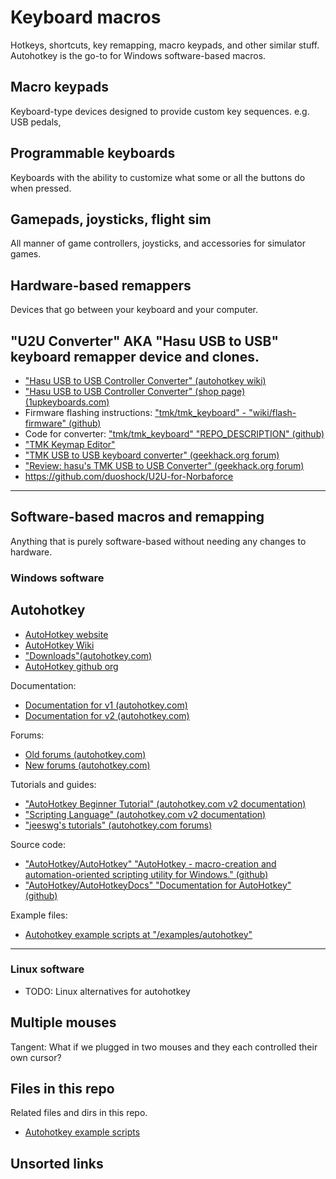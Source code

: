 # Keyboard macros
Hotkeys, shortcuts, key remapping, macro keypads, and other similar stuff.
Autohotkey is the go-to for Windows software-based macros.



## Macro keypads
Keyboard-type devices designed to provide custom key sequences.
e.g. USB pedals, 


## Programmable keyboards
Keyboards with the ability to customize what some or all the buttons do when pressed.


## Gamepads, joysticks, flight sim 
All manner of game controllers, joysticks, and accessories for simulator games.


## Hardware-based remappers
Devices that go between your keyboard and your computer.


"U2U Converter" AKA "Hasu USB to USB" keyboard remapper device and clones.
-----------
* ["Hasu USB to USB Controller Converter" (autohotkey wiki)](https://autohotkey.wiki/hardware:hasu)
* ["Hasu USB to USB Controller Converter" (shop page) (1upkeyboards.com)](https://1upkeyboards.com/shop/controllers/usb-to-usb-converter/)
* Firmware flashing instructions: ["tmk/tmk_keyboard" - "wiki/flash-firmware" (github)](https://github.com/tmk/tmk_keyboard/wiki#flash-firmware)
* Code for converter: ["tmk/tmk_keyboard" "REPO_DESCRIPTION" (github)](https://github.com/tmk/tmk_keyboard/tree/master/converter/usb_usb)
* ["TMK Keymap Editor"](http://www.tmk-kbd.com/tmk_keyboard/editor/unimap/?usb_usb)
* ["TMK USB to USB keyboard converter" (geekhack.org forum)](https://geekhack.org/index.php?topic=69169.0)
* ["Review: hasu's TMK USB to USB Converter" (geekhack.org forum)](https://geekhack.org/index.php?topic=74708.0)
* <https://github.com/duoshock/U2U-for-Norbaforce>


----------





## Software-based macros and remapping
Anything that is purely software-based without needing any changes to hardware.



### Windows software

Autohotkey
----------
* [AutoHotkey website](https://www.autohotkey.com/)
* [AutoHotkey Wiki](https://autohotkey.wiki/start)
* ["Downloads"(autohotkey.com)](https://www.autohotkey.com/download/)
* [AutoHotkey github org](https://github.com/AutoHotkey)

Documentation:
* [Documentation for v1 (autohotkey.com)](https://www.autohotkey.com/docs/v1/)
* [Documentation for v2 (autohotkey.com)](https://www.autohotkey.com/docs/v2/)

Forums:
* [Old forums (autohotkey.com)](https://www.autohotkey.com/board/index.php)
* [New forums (autohotkey.com)](https://www.autohotkey.com/boards/)

Tutorials and guides:
* ["AutoHotkey Beginner Tutorial" (autohotkey.com v2 documentation)](https://www.autohotkey.com/docs/v2/Tutorial.htm)
* ["Scripting Language" (autohotkey.com v2 documentation)](https://www.autohotkey.com/docs/v2/Language.htm)
* ["jeeswg's tutorials"  (autohotkey.com forums)](https://www.autohotkey.com/boards/viewtopic.php?f=17&t=30931&p=144434#p144434)

Source code:
* ["AutoHotkey/AutoHotkey" "AutoHotkey - macro-creation and automation-oriented scripting utility for Windows." (github)](https://github.com/AutoHotkey/AutoHotkey)
* ["AutoHotkey/AutoHotkeyDocs" "Documentation for AutoHotkey" (github)](https://github.com/AutoHotkey/AutoHotkeyDocs)

Example files:
* [Autohotkey example scripts at "/examples/autohotkey"](/examples/autohotkey)

----------


### Linux software
* TODO: Linux alternatives for autohotkey


## Multiple mouses
Tangent: What if we plugged in two mouses and they each controlled their own cursor?


## Files in this repo
Related files and dirs in this repo.
* [Autohotkey example scripts](/examples/autohotkey)


## Unsorted links

